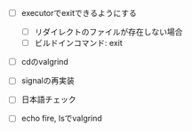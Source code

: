 - [ ] executorでexitできるようにする
  - [ ] リダイレクトのファイルが存在しない場合
  - [ ] ビルドインコマンド: exit
- [ ] cdのvalgrind
- [ ] signalの再実装
- [ ] 日本語チェック
- [ ] echo fire, lsでvalgrind

